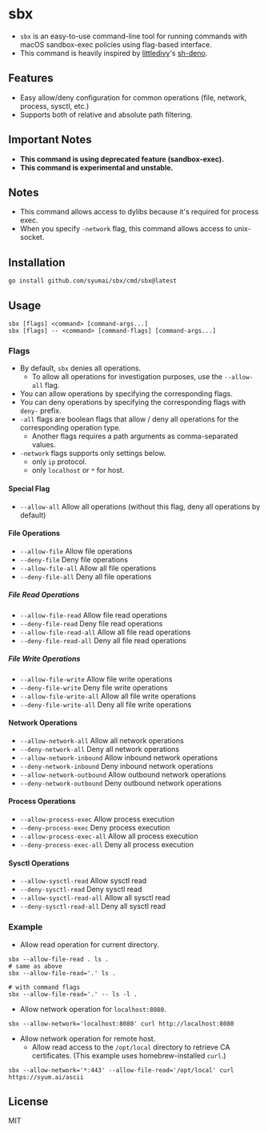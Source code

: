# sbx

- `sbx` is an easy-to-use command-line tool for running commands with macOS sandbox-exec policies using flag-based interface.
- This command is heavily inspired by [littledivy](https://github.com/littledivy)'s [sh-deno](https://github.com/littledivy/sh-deno).

## Features

- Easy allow/deny configuration for common operations (file, network, process, sysctl, etc.)
- Supports both of relative and absolute path filtering.

## Important Notes

- **This command is using deprecated feature (sandbox-exec).**
- **This command is experimental and unstable.**

## Notes

- This command allows access to dylibs because it's required for process exec.
- When you specify `-network` flag, this command allows access to unix-socket.

## Installation

```
go install github.com/syumai/sbx/cmd/sbx@latest
```

## Usage

```
sbx [flags] <command> [command-args...]
sbx [flags] -- <command> [command-flags] [command-args...]
```

### Flags

- By default, `sbx` denies all operations.
  - To allow all operations for investigation purposes, use the `--allow-all` flag.
- You can allow operations by specifying the corresponding flags.
- You can deny operations by specifying the corresponding flags with `deny-` prefix.
- `-all` flags are boolean flags that allow / deny all operations for the corresponding operation type.
  - Another flags requires a path arguments as comma-separated values.
- `-network` flags supports only settings below.
  - only `ip` protocol.
  - only `localhost` or `*` for host.

#### Special Flag

- `--allow-all`               Allow all operations (without this flag, deny all operations by default)

#### File Operations
- `--allow-file`              Allow file operations
- `--deny-file`               Deny file operations
- `--allow-file-all`          Allow all file operations
- `--deny-file-all`           Deny all file operations

##### File Read Operations
- `--allow-file-read`         Allow file read operations
- `--deny-file-read`          Deny file read operations
- `--allow-file-read-all`     Allow all file read operations
- `--deny-file-read-all`      Deny all file read operations

##### File Write Operations
- `--allow-file-write`        Allow file write operations
- `--deny-file-write`         Deny file write operations
- `--allow-file-write-all`    Allow all file write operations
- `--deny-file-write-all`     Deny all file write operations

#### Network Operations
- `--allow-network-all`       Allow all network operations
- `--deny-network-all`        Deny all network operations
- `--allow-network-inbound`   Allow inbound network operations
- `--deny-network-inbound`    Deny inbound network operations
- `--allow-network-outbound`  Allow outbound network operations
- `--deny-network-outbound`   Deny outbound network operations

#### Process Operations
- `--allow-process-exec`      Allow process execution
- `--deny-process-exec`       Deny process execution
- `--allow-process-exec-all`  Allow all process execution
- `--deny-process-exec-all`   Deny all process execution

#### Sysctl Operations
- `--allow-sysctl-read`       Allow sysctl read
- `--deny-sysctl-read`        Deny sysctl read
- `--allow-sysctl-read-all`   Allow all sysctl read
- `--deny-sysctl-read-all`    Deny all sysctl read

### Example

* Allow read operation for current directory.

```console
sbx --allow-file-read . ls .
# same as above
sbx --allow-file-read='.' ls .

# with command flags
sbx --allow-file-read='.' -- ls -l .
```

* Allow network operation for `localhost:8080`.

```console
sbx --allow-network='localhost:8080' curl http://localhost:8080
```

* Allow network operation for remote host.
  - Allow read access to the `/opt/local` directory to retrieve CA certificates. (This example uses homebrew-installed `curl`.)

```console
sbx --allow-network='*:443' --allow-file-read='/opt/local' curl https://syum.ai/ascii
```

## License

MIT
